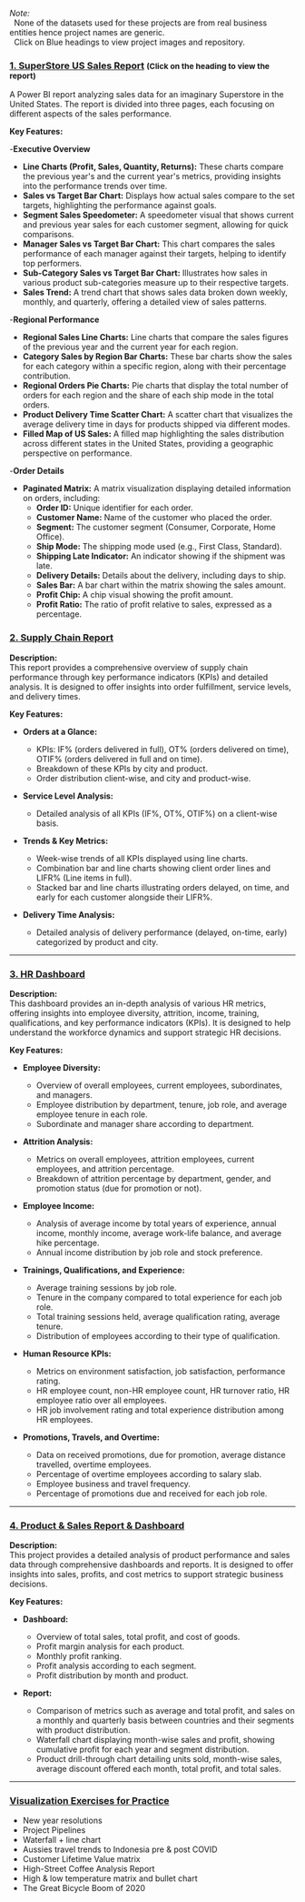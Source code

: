  *Note:<br>* 
  &nbsp; None of the datasets used for these projects are from real business entities hence project names are generic.<br>
  &nbsp; Click on Blue headings to view project images and repository.

### [1. SuperStore US Sales Report](https://github.com/Sampreett/SuperStoreUS-Sales-Report/) <small>(Click on the heading to view the report)</small>

A Power BI report analyzing sales data for an imaginary Superstore in the United States. The report is divided into three pages, each focusing on different aspects of the sales performance.

**Key Features:**

-**Executive Overview**
  - **Line Charts (Profit, Sales, Quantity, Returns):** These charts compare the previous year's and the current year's metrics, providing insights into the performance trends over time.
  - **Sales vs Target Bar Chart:** Displays how actual sales compare to the set targets, highlighting the performance against goals.
  - **Segment Sales Speedometer:** A speedometer visual that shows current and previous year sales for each customer segment, allowing for quick comparisons.
  - **Manager Sales vs Target Bar Chart:** This chart compares the sales performance of each manager against their targets, helping to identify top performers.
  - **Sub-Category Sales vs Target Bar Chart:** Illustrates how sales in various product sub-categories measure up to their respective targets.
  - **Sales Trend:** A trend chart that shows sales data broken down weekly, monthly, and quarterly, offering a detailed view of sales patterns.

-**Regional Performance**
  
  - **Regional Sales Line Charts:** Line charts that compare the sales figures of the previous year and the current year for each region.
  - **Category Sales by Region Bar Charts:** These bar charts show the sales for each category within a specific region, along with their percentage contribution.
  - **Regional Orders Pie Charts:** Pie charts that display the total number of orders for each region and the share of each ship mode in the total orders.
  - **Product Delivery Time Scatter Chart:** A scatter chart that visualizes the average delivery time in days for products shipped via different modes.
  - **Filled Map of US Sales:** A filled map highlighting the sales distribution across different states in the United States, providing a geographic perspective on performance.

-**Order Details**

  - **Paginated Matrix:** A matrix visualization displaying detailed information on orders, including:
    - **Order ID:** Unique identifier for each order.
    - **Customer Name:** Name of the customer who placed the order.
    - **Segment:** The customer segment (Consumer, Corporate, Home Office).
    - **Ship Mode:** The shipping mode used (e.g., First Class, Standard).
    - **Shipping Late Indicator:** An indicator showing if the shipment was late.
    - **Delivery Details:** Details about the delivery, including days to ship.
    - **Sales Bar:** A bar chart within the matrix showing the sales amount.
    - **Profit Chip:** A chip visual showing the profit amount.
    - **Profit Ratio:** The ratio of profit relative to sales, expressed as a percentage.

### [2. Supply Chain Report](https://sampreett.github.io/Supply-Chain-Report/)

**Description:**  
This report provides a comprehensive overview of supply chain performance through key performance indicators (KPIs) and detailed analysis. It is designed to offer insights into order fulfillment, service levels, and delivery times.

**Key Features:**

- **Orders at a Glance:**
  - KPIs: IF% (orders delivered in full), OT% (orders delivered on time), OTIF% (orders delivered in full and on time).
  - Breakdown of these KPIs by city and product.
  - Order distribution client-wise, and city and product-wise.

- **Service Level Analysis:**
  - Detailed analysis of all KPIs (IF%, OT%, OTIF%) on a client-wise basis.

- **Trends & Key Metrics:**
  - Week-wise trends of all KPIs displayed using line charts.
  - Combination bar and line charts showing client order lines and LIFR% (Line items in full).
  - Stacked bar and line charts illustrating orders delayed, on time, and early for each customer alongside their LIFR%.

- **Delivery Time Analysis:**
  - Detailed analysis of delivery performance (delayed, on-time, early) categorized by product and city.

---

### [3. HR Dashboard](https://sampreett.github.io/HR-Dashboard/)

**Description:**  
This dashboard provides an in-depth analysis of various HR metrics, offering insights into employee diversity, attrition, income, training, qualifications, and key performance indicators (KPIs). It is designed to help understand the workforce dynamics and support strategic HR decisions.

**Key Features:**

- **Employee Diversity:**
  - Overview of overall employees, current employees, subordinates, and managers.
  - Employee distribution by department, tenure, job role, and average employee tenure in each role.
  - Subordinate and manager share according to department.

- **Attrition Analysis:**
  - Metrics on overall employees, attrition employees, current employees, and attrition percentage.
  - Breakdown of attrition percentage by department, gender, and promotion status (due for promotion or not).

- **Employee Income:**
  - Analysis of average income by total years of experience, annual income, monthly income, average work-life balance, and average hike percentage.
  - Annual income distribution by job role and stock preference.

- **Trainings, Qualifications, and Experience:**
  - Average training sessions by job role.
  - Tenure in the company compared to total experience for each job role.
  - Total training sessions held, average qualification rating, average tenure.
  - Distribution of employees according to their type of qualification.

- **Human Resource KPIs:**
  - Metrics on environment satisfaction, job satisfaction, performance rating.
  - HR employee count, non-HR employee count, HR turnover ratio, HR employee ratio over all employees.
  - HR job involvement rating and total experience distribution among HR employees.

- **Promotions, Travels, and Overtime:**
  - Data on received promotions, due for promotion, average distance travelled, overtime employees.
  - Percentage of overtime employees according to salary slab.
  - Employee business and travel frequency.
  - Percentage of promotions due and received for each job role.

---

### [4. Product & Sales Report & Dashboard](https://sampreett.github.io/Product-Sales-Report-Dashboard/)

**Description:**  
This project provides a detailed analysis of product performance and sales data through comprehensive dashboards and reports. It is designed to offer insights into sales, profits, and cost metrics to support strategic business decisions.

**Key Features:**

- **Dashboard:**
  - Overview of total sales, total profit, and cost of goods.
  - Profit margin analysis for each product.
  - Monthly profit ranking.
  - Profit analysis according to each segment.
  - Profit distribution by month and product.

- **Report:**
  - Comparison of metrics such as average and total profit, and sales on a monthly and quarterly basis between countries and their segments with product distribution.
  - Waterfall chart displaying month-wise sales and profit, showing cumulative profit for each year and segment distribution.
  - Product drill-through chart detailing units sold, month-wise sales, average discount offered each month, total profit, and total sales.

---

### [Visualization Exercises for Practice](https://sampreett.github.io/Visualization-Exercises-for-practice-/)

- New year resolutions
- Project Pipelines
- Waterfall + line chart
- Aussies travel trends to Indonesia pre & post COVID
- Customer Lifetime Value matrix
- High-Street Coffee Analysis Report
- High & low temperature matrix and bullet chart
- The Great Bicycle Boom of 2020
